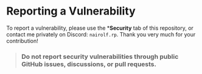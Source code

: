 # Reporting a Vulnerability

To report a vulnerability, please use the ***Security** tab of this repository, or contact me privately on Discord: `nairolf.rp`. Thank you very much for your contribution!

> ### **Do not report security vulnerabilities through public GitHub issues, discussions, or pull requests.**
